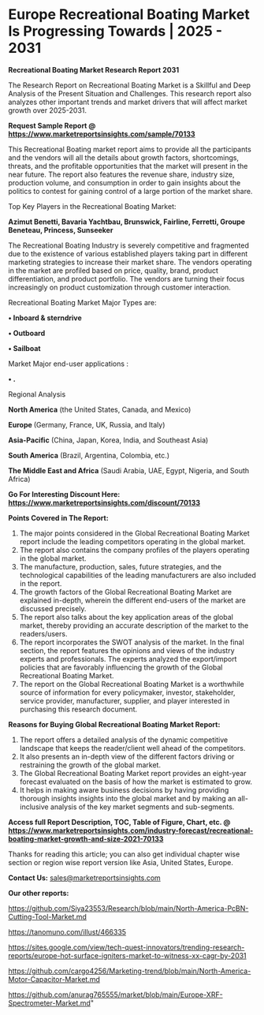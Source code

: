 # Europe Recreational Boating Market Is Progressing Towards | 2025 - 2031

<strong>Recreational Boating Market Research Report 2031</strong>

The Research Report on Recreational Boating Market is a Skillful and Deep Analysis of the Present Situation and Challenges. This research report also analyzes other important trends and market drivers that will affect market growth over 2025-2031.

<strong>Request Sample Report @ <a href=https://www.marketreportsinsights.com/sample/70133>https://www.marketreportsinsights.com/sample/70133</a></strong>

This Recreational Boating market report aims to provide all the participants and the vendors will all the details about growth factors, shortcomings, threats, and the profitable opportunities that the market will present in the near future. The report also features the revenue share, industry size, production volume, and consumption in order to gain insights about the politics to contest for gaining control of a large portion of the market share.

Top Key Players in the Recreational Boating Market:

<strong>Azimut Benetti, Bavaria Yachtbau, Brunswick, Fairline, Ferretti, Groupe Beneteau, Princess, Sunseeker</strong>

The Recreational Boating Industry is severely competitive and fragmented due to the existence of various established players taking part in different marketing strategies to increase their market share. The vendors operating in the market are profiled based on price, quality, brand, product differentiation, and product portfolio. The vendors are turning their focus increasingly on product customization through customer interaction.

Recreational Boating Market Major Types are:

<strong>• Inboard & sterndrive

• Outboard

• Sailboat</strong>

Market Major end-user applications :

<strong>• .</strong>

Regional Analysis

</u><strong><b>North America</b></strong> (the United States, Canada, and Mexico)

<strong><b>Europe </b></strong>(Germany, France, UK, Russia, and Italy)

<strong><b>Asia-Pacific</b></strong> (China, Japan, Korea, India, and Southeast Asia)

<strong><b>South America</b></strong> (Brazil, Argentina, Colombia, etc.)

<strong><b>The Middle East and Africa</b></strong> (Saudi Arabia, UAE, Egypt, Nigeria, and South Africa)

<strong>Go For Interesting Discount Here: <a href=https://www.marketreportsinsights.com/discount/70133>https://www.marketreportsinsights.com/discount/70133</a></strong>

<strong>Points Covered in The Report:</strong>
<ol>
  <li>The major points considered in the Global Recreational Boating Market report include the leading competitors operating in the global market.</li>
  <li>The report also contains the company profiles of the players operating in the global market.</li>
  <li>The manufacture, production, sales, future strategies, and the technological capabilities of the leading manufacturers are also included in the report.</li>
  <li>The growth factors of the Global Recreational Boating Market are explained in-depth, wherein the different end-users of the market are discussed precisely.</li>
  <li>The report also talks about the key application areas of the global market, thereby providing an accurate description of the market to the readers/users.</li>
  <li>The report incorporates the SWOT analysis of the market. In the final section, the report features the opinions and views of the industry experts and professionals. The experts analyzed the export/import policies that are favorably influencing the growth of the Global Recreational Boating Market.</li>
  <li>The report on the Global Recreational Boating Market is a worthwhile source of information for every policymaker, investor, stakeholder, service provider, manufacturer, supplier, and player interested in purchasing this research document.</li>
</ol>
<strong>Reasons for Buying Global Recreational Boating Market Report:</strong>

<ol>
  <li>The report offers a detailed analysis of the dynamic competitive landscape that keeps the reader/client well ahead of the competitors.</li>
  <li>It also presents an in-depth view of the different factors driving or restraining the growth of the global market.</li>
  <li>The Global Recreational Boating Market report provides an eight-year forecast evaluated on the basis of how the market is estimated to grow.</li>
  <li>It helps in making aware business decisions by having providing thorough insights insights into the global market and by making an all-inclusive analysis of the key market segments and sub-segments.</li>
</ol>
<strong>Access full Report Description, TOC, Table of Figure, Chart, etc. @ <a href=https://www.marketreportsinsights.com/industry-forecast/recreational-boating-market-growth-and-size-2021-70133>https://www.marketreportsinsights.com/industry-forecast/recreational-boating-market-growth-and-size-2021-70133</a></strong>


Thanks for reading this article; you can also get individual chapter wise section or region wise report version like Asia, United States, Europe.

<strong>Contact Us:</strong>
sales@marketreportsinsights.com

<strong>Our other reports:</strong>

<a href=https://github.com/Siya23553/Research/blob/main/North-America-PcBN-Cutting-Tool-Market.md>https://github.com/Siya23553/Research/blob/main/North-America-PcBN-Cutting-Tool-Market.md</a>

<a href=https://tanomuno.com/illust/466335>https://tanomuno.com/illust/466335</a>

<a href=https://sites.google.com/view/tech-quest-innovators/trending-research-reports/europe-hot-surface-igniters-market-to-witness-xx-cagr-by-2031>https://sites.google.com/view/tech-quest-innovators/trending-research-reports/europe-hot-surface-igniters-market-to-witness-xx-cagr-by-2031</a>

<a href=https://github.com/cargo4256/Marketing-trend/blob/main/North-America-Motor-Capacitor-Market.md>https://github.com/cargo4256/Marketing-trend/blob/main/North-America-Motor-Capacitor-Market.md</a>

<a href=https://github.com/anurag765555/market/blob/main/Europe-XRF-Spectrometer-Market.md>https://github.com/anurag765555/market/blob/main/Europe-XRF-Spectrometer-Market.md</a>"
